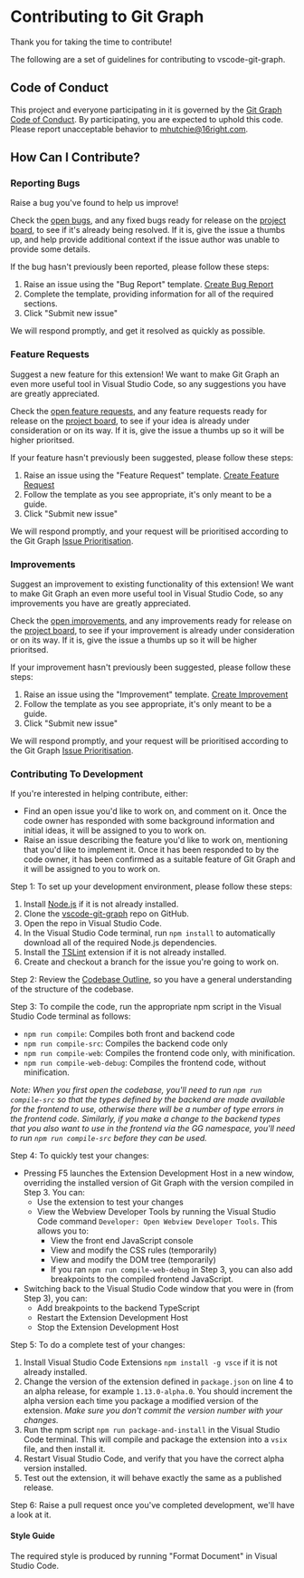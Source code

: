 # Contributing to Git Graph

Thank you for taking the time to contribute!

The following are a set of guidelines for contributing to vscode-git-graph.

## Code of Conduct

This project and everyone participating in it is governed by the [Git Graph Code of Conduct](CODE_OF_CONDUCT.md). By participating, you are expected to uphold this code. Please report unacceptable behavior to [mhutchie@16right.com](mailto:mhutchie@16right.com).

## How Can I Contribute?

### Reporting Bugs

Raise a bug you've found to help us improve!

Check the [open bugs](https://github.com/mhutchie/vscode-git-graph/issues?q=is%3Aissue+is%3Aopen+label%3A"bugs"), and any fixed bugs ready for release on the [project board](https://github.com/mhutchie/vscode-git-graph/projects/1#column-4514040), to see if it's already being resolved. If it is, give the issue a thumbs up, and help provide additional context if the issue author was unable to provide some details.

If the bug hasn't previously been reported, please follow these steps:
1. Raise an issue using the "Bug Report" template. [Create Bug Report](https://github.com/mhutchie/vscode-git-graph/issues/new?assignees=mhutchie&labels=bug&template=bug-report.md&title=)
2. Complete the template, providing information for all of the required sections.
3. Click "Submit new issue"

We will respond promptly, and get it resolved as quickly as possible.

### Feature Requests

Suggest a new feature for this extension! We want to make Git Graph an even more useful tool in Visual Studio Code, so any suggestions you have are greatly appreciated.

Check the [open feature requests](https://github.com/mhutchie/vscode-git-graph/issues?q=is%3Aissue+is%3Aopen+label%3A"feature+request"), and any feature requests ready for release on the [project board](https://github.com/mhutchie/vscode-git-graph/projects/1#column-4514040), to see if your idea is already under consideration or on its way. If it is, give the issue a thumbs up so it will be higher prioritsed.

If your feature hasn't previously been suggested, please follow these steps:
1. Raise an issue using the "Feature Request" template. [Create Feature Request](https://github.com/mhutchie/vscode-git-graph/issues/new?assignees=mhutchie&labels=feature+request&template=feature-request.md&title=)
2. Follow the template as you see appropriate, it's only meant to be a guide.
3. Click "Submit new issue"

We will respond promptly, and your request will be prioritised according to the Git Graph [Issue Prioritisation](https://github.com/mhutchie/vscode-git-graph/wiki/Issue-Prioritisation).

### Improvements

Suggest an improvement to existing functionality of this extension! We want to make Git Graph an even more useful tool in Visual Studio Code, so any improvements you have are greatly appreciated.

Check the [open improvements](https://github.com/mhutchie/vscode-git-graph/issues?q=is%3Aissue+is%3Aopen+label%3A"improvement"), and any improvements ready for release on the [project board](https://github.com/mhutchie/vscode-git-graph/projects/1#column-4514040), to see if your improvement is already under consideration or on its way. If it is, give the issue a thumbs up so it will be higher prioritsed.

If your improvement hasn't previously been suggested, please follow these steps:
1. Raise an issue using the "Improvement" template. [Create Improvement](https://github.com/mhutchie/vscode-git-graph/issues/new?assignees=mhutchie&labels=improvement&template=improvement.md&title=)
2. Follow the template as you see appropriate, it's only meant to be a guide.
3. Click "Submit new issue"

We will respond promptly, and your request will be prioritised according to the Git Graph [Issue Prioritisation](https://github.com/mhutchie/vscode-git-graph/wiki/Issue-Prioritisation).

### Contributing To Development

If you're interested in helping contribute, either:
* Find an open issue you'd like to work on, and comment on it. Once the code owner has responded with some background information and initial ideas, it will be assigned to you to work on.
* Raise an issue describing the feature you'd like to work on, mentioning that you'd like to implement it. Once it has been responded to by the code owner, it has been confirmed as a suitable feature of Git Graph and it will be assigned to you to work on.

Step 1: To set up your development environment, please follow these steps:
1. Install [Node.js](https://nodejs.org/en/) if it is not already installed.
2. Clone the [vscode-git-graph](https://github.com/mhutchie/vscode-git-graph) repo on GitHub.
3. Open the repo in Visual Studio Code.
4. In the Visual Studio Code terminal, run `npm install` to automatically download all of the required Node.js dependencies.
5. Install the [TSLint](https://marketplace.visualstudio.com/items?itemName=ms-vscode.vscode-typescript-tslint-plugin) extension if it is not already installed.
6. Create and checkout a branch for the issue you're going to work on.

Step 2: Review the [Codebase Outline](https://github.com/mhutchie/vscode-git-graph/wiki/Codebase-Outline), so you have a general understanding of the structure of the codebase.

Step 3: To compile the code, run the appropriate npm script in the Visual Studio Code terminal as follows:
* `npm run compile`: Compiles both front and backend code
* `npm run compile-src`: Compiles the backend code only
* `npm run compile-web`: Compiles the frontend code only, with minification.
* `npm run compile-web-debug`: Compiles the frontend code, without minification.

_Note: When you first open the codebase, you'll need to run `npm run compile-src` so that the types defined by the backend are made available for the frontend to use, otherwise there will be a number of type errors in the frontend code. Similarly, if you make a change to the backend types that you also want to use in the frontend via the GG namespace, you'll need to run `npm run compile-src` before they can be used._

Step 4: To quickly test your changes:
* Pressing F5 launches the Extension Development Host in a new window, overriding the installed version of Git Graph with the version compiled in Step 3. You can:
    * Use the extension to test your changes
    * View the Webview Developer Tools by running the Visual Studio Code command `Developer: Open Webview Developer Tools`. This allows you to:
        * View the front end JavaScript console
        * View and modify the CSS rules (temporarily)
        * View and modify the DOM tree (temporarily)
        * If you ran `npm run compile-web-debug` in Step 3, you can also add breakpoints to the compiled frontend JavaScript.
* Switching back to the Visual Studio Code window that you were in (from Step 3), you can:
    * Add breakpoints to the backend TypeScript
    * Restart the Extension Development Host
    * Stop the Extension Development Host

Step 5: To do a complete test of your changes:
1. Install Visual Studio Code Extensions `npm install -g vsce` if it is not already installed.
2. Change the version of the extension defined in `package.json` on line 4 to an alpha release, for example `1.13.0-alpha.0`. You should increment the alpha version each time you package a modified version of the extension. _Make sure you don't commit the version number with your changes._
3. Run the npm script `npm run package-and-install` in the Visual Studio Code terminal. This will compile and package the extension into a `vsix` file, and then install it.
4. Restart Visual Studio Code, and verify that you have the correct alpha version installed.
5. Test out the extension, it will behave exactly the same as a published release.

Step 6: Raise a pull request once you've completed development, we'll have a look at it.

#### Style Guide

The required style is produced by running "Format Document" in Visual Studio Code.
